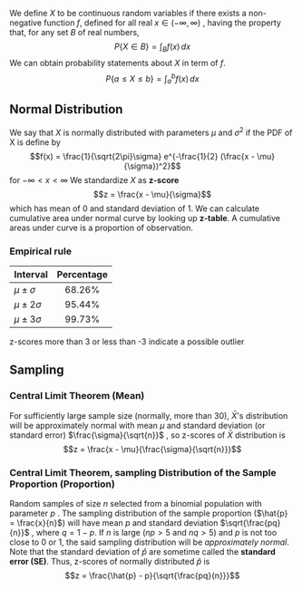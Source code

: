 We define $X$ to be continuous random variables if there exists a non-negative function $f$, defined for all real $x \in (-\infty,\infty)$ , having the property that, for any set $B$ of real numbers,
$$ P\{X \in B\} = \int_{B} f(x) \,dx$$
We can obtain probability statements about $X$ in term of $f$.
$$ P\{a \leq X \leq b \} = \int_{a}^{b} f(x) \, dx$$
## Normal Distribution
We say that $X$ is normally distributed with parameters $\mu$ and $\sigma^2$ if the PDF of X is define by $$f(x) = \frac{1}{\sqrt{2\pi}\sigma} e^{-\frac{1}{2} (\frac{x - \mu}{\sigma})^2}$$for $-\infty < x < \infty$
We standardize $X$ as **z-score** $$z = \frac{x - \mu}{\sigma}$$which has mean of 0 and standard deviation of 1.  We can calculate cumulative area under normal curve by looking up **z-table**. A cumulative areas under curve is a proportion of observation.

### Empirical rule
| Interval          | Percentage |
| ----------------- |:----------:|
| $\mu \pm \sigma$  |   68.26%   |
| $\mu \pm 2\sigma$ |   95.44%   |
| $\mu \pm 3\sigma$ |   99.73%   |
z-scores more than 3 or less than -3 indicate a possible outlier

## Sampling
### Central Limit Theorem (Mean)
For sufficiently large sample size (normally, more than 30), $\bar{X}$'s distribution will be approximately normal with mean $\mu$ and standard deviation (or standard error) $\frac{\sigma}{\sqrt{n}}$ , so z-scores of $\bar{X}$ distribution is $$z = \frac{x - \mu}{\frac{\sigma}{\sqrt{n}}}$$
### Central Limit Theorem, sampling Distribution of the Sample Proportion (Proportion)
Random samples of size $n$ selected from a binomial population with parameter $p$ . The sampling distribution of the sample proportion ($\hat{p} = \frac{x}{n}$) will have mean $p$ and standard deviation $\sqrt{\frac{pq}{n}}$ , where $q = 1 - p$. If $n$ is large  ($np>5$ and $nq>5$) and $p$ is not too close to 0 or 1, the said sampling distribution will be *approximately normal*. Note that the standard deviation of $\hat{p}$ are sometime called the **standard error (SE)**. Thus, z-scores of normally distributed $\hat{p}$ is $$z = \frac{\hat{p} - p}{\sqrt{\frac{pq}{n}}}$$
